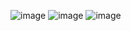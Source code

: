 ![image](https://github.com/A-Wahab-Aamir/JS_4/assets/83786802/c9231b70-940c-495e-b475-7082d897e802)
![image](https://github.com/A-Wahab-Aamir/JS_4/assets/83786802/c284d862-0e8f-4187-b96f-6ecb91c2a713)
![image](https://github.com/A-Wahab-Aamir/JS_4/assets/83786802/5c92e8d2-ba72-437f-9c9f-660cc9306398)


